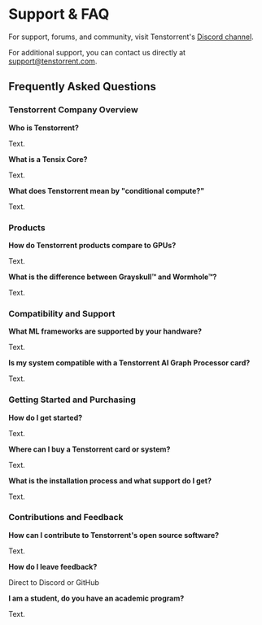 # Support & FAQ

For support, forums, and community, visit Tenstorrent's [Discord channel](https://discord.gg/tvhGzHQwaj).

For additional support, you can contact us directly at [support@tenstorrent.com](mailto:support@tenstorrent.com).

## Frequently Asked Questions

### Tenstorrent Company Overview

**Who is Tenstorrent?**

Text.

**What is a Tensix Core?**

Text.

**What does Tenstorrent mean by "conditional compute?"**

Text.

### Products

**How do Tenstorrent products compare to GPUs?**

Text.

**What is the difference between Grayskull™ and Wormhole™?**

Text.

### Compatibility and Support

**What ML frameworks are supported by your handware?**

Text.

**Is my system compatible with a Tenstorrent AI Graph Processor card?**

Text.

### Getting Started and Purchasing

**How do I get started?**

Text.

**Where can I buy a Tenstorrent card or system?**

Text.

**What is the installation process and what support do I get?**

Text.

### Contributions and Feedback

**How can I contribute to Tenstorrent's open source software?**

Text.

**How do I leave feedback?**

Direct to Discord or GitHub

**I am a student, do you have an academic program?**

Text.

